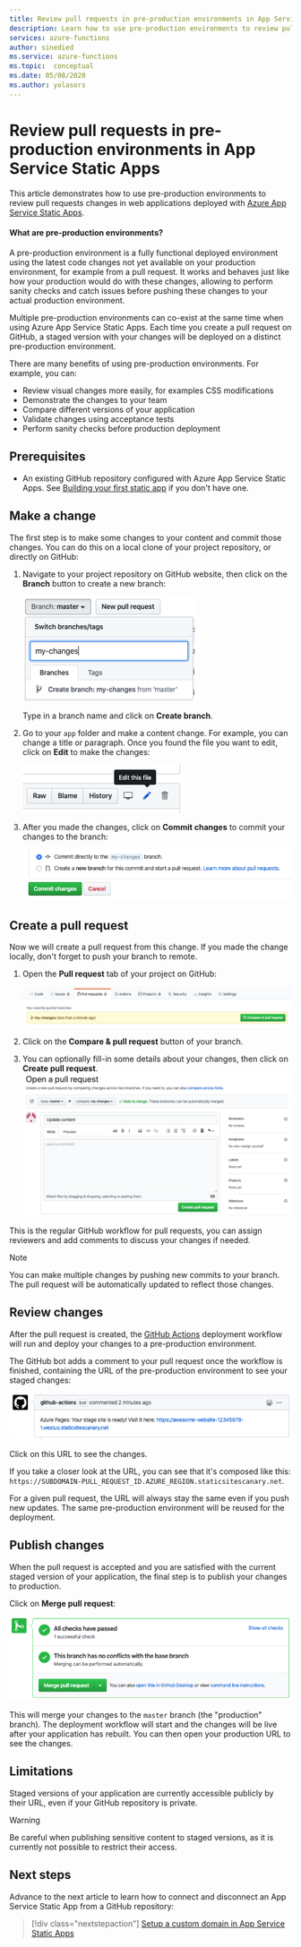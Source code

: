 ```yaml
---
title: Review pull requests in pre-production environments in App Service Static Apps
description: Learn how to use pre-production environments to review pull requests changes in App Service Static Apps.
services: azure-functions
author: sinedied
ms.service: azure-functions
ms.topic:  conceptual
ms.date: 05/08/2020
ms.author: yolasors
---
```


# Review pull requests in pre-production environments in App Service Static Apps

This article demonstrates how to use pre-production environments to review pull requests changes in web applications deployed with [Azure App Service Static Apps](overview.md).

#### What are pre-production environments?

A pre-production environment is a fully functional deployed environment using the latest code changes not yet available on your production environment, for example from a pull request. It works and behaves just like how your production would do with these changes, allowing to perform sanity checks and catch issues before pushing these changes to your actual production environment.

Multiple pre-production environments can co-exist at the same time when using Azure App Service Static Apps. Each time you create a pull request on GitHub, a staged version with your changes will be deployed on a distinct pre-production environment.

There are many benefits of using pre-production environments. For example, you can:
- Review visual changes more easily, for examples CSS modifications
- Demonstrate the changes to your team
- Compare different versions of your application
- Validate changes using acceptance tests
- Perform sanity checks before production deployment

## Prerequisites

- An existing GitHub repository configured with Azure App Service Static Apps. See [Building your first static app](getting-started.md) if you don't have one.

## Make a change

The first step is to make some changes to your content and commit those changes. You can do this on a local clone of your project repository, or directly on GitHub:

1. Navigate to your project repository on GitHub website, then click on the **Branch** button to create a new branch:

    ![Create new branch using GitHub interface](./media/review-publish-pull-requests/create-branch.png)

    Type in a branch name and click on **Create branch**.

1. Go to your `app` folder and make a content change. For example, you can change a title or paragraph. Once you found the file you want to edit, click on **Edit** to make the changes:
    
    ![Edit file button in GitHub interface](./media/review-publish-pull-requests/edit-file.png)

1. After you made the changes, click on **Commit changes** to commit your changes to the branch:

    ![Commit changes button in GitHub interface](./media/review-publish-pull-requests/commit-changes.png)

## Create a pull request

Now we will create a pull request from this change. If you made the change locally, don't forget to push your branch to remote.

1. Open the **Pull request** tab of your project on GitHub:

    ![Pull request tab in a GitHub repository](./media/review-publish-pull-requests/pr-tab.png)

1. Click on the **Compare & pull request** button of your branch.

1. You can optionally fill-in some details about your changes, then click on **Create pull request**.
    ![Pull request creation in GitHub](./media/review-publish-pull-requests/open-pr.png)

This is the regular GitHub workflow for pull requests, you can assign reviewers and add comments to discuss your changes if needed.

> [!NOTE]
> You can make multiple changes by pushing new commits to your branch. The pull request will be automatically updated to reflect those changes.
 
## Review changes

After the pull request is created, the [GitHub Actions](https://github.com/features/actions) deployment workflow will run and deploy your changes to a pre-production environment.

The GitHub bot adds a comment to your pull request once the workflow is finished, containing the URL of the pre-production environment to see your staged changes:

![Pull request comment with the pre-production URL](./media/review-publish-pull-requests/bot-comment.png)

Click on this URL to see the changes.

If you take a closer look at the URL, you can see that it's composed like this: `https://SUBDOMAIN-PULL_REQUEST_ID.AZURE_REGION.staticsitescanary.net`.

For a given pull request, the URL will always stay the same even if you push new updates. The same pre-production environment will be reused for the deployment.

## Publish changes 

When the pull request is accepted and you are satisfied with the current staged version of your application, the final step is to publish your changes to production.

Click on **Merge pull request**:

![Merge pull request button in GitHub interface](./media/review-publish-pull-requests/merge-pr.png)

This will merge your changes to the `master` branch (the "production" branch). The deployment workflow will start and the changes will be live after your application has rebuilt. You can then open your production URL to see the changes.

## Limitations

Staged versions of your application are currently accessible publicly by their URL, even if your GitHub repository is private.

> [!WARNING]
> Be careful when publishing sensitive content to staged versions, as it is currently not possible to restrict their access.

## Next steps

Advance to the next article to learn how to connect and disconnect an App Service Static App from a GitHub repository:

> [!div class="nextstepaction"]
> [Setup a custom domain in App Service Static Apps](custom-domain.md)
